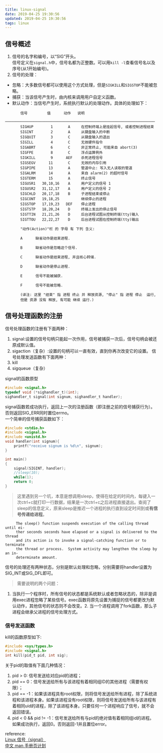 ```yaml
---
title: linux-signal
date: 2019-04-25 19:30:56
updated: 2019-04-25 19:30:56
tags: linux
---
```

## 信号概述
1. 信号的名字和编号，以“SIG”开头。  
信号定义在`signal.h`中，信号名都为正整数。可以用`kill -l`查看信号名以及序号(从1开始编号)。  
2. 信号的处理：
+ 忽略：大多数信号都可以使用这个方式处理，但是`SIGKILL`和`SIGSTOP`不能被忽略。
+ 捕获：当该信号产生时，由内核来调用用户自定义函数。
+ 默认动作：当信号产生时，系统执行默认的处理动作。具体的处理如下：
<!-- more -->
```
       信号         值      动作   说明
       ─────────────────────────────────────────────────────────────────────
       SIGHUP        1       A     在控制终端上是挂起信号, 或者控制进程结束
       SIGINT        2       A     从键盘输入的中断
       SIGQUIT       3       C     从键盘输入的退出
       SIGILL        4       C     无效硬件指令
       SIGABRT       6       C     非正常终止, 可能来自 abort(3)
       SIGFPE        8       C     浮点运算例外
       SIGKILL       9      AEF    杀死进程信号
       SIGSEGV      11       C     无效的内存引用
       SIGPIPE      13       A     管道中止: 写入无人读取的管道
       SIGALRM      14       A     来自 alarm(2) 的超时信号
       SIGTERM      15       A     终止信号
       SIGUSR1   30,10,16    A     用户定义的信号 1
       SIGUSR2   31,12,17    A     用户定义的信号 2
       SIGCHLD   20,17,18    B     子进程结束或停止
       SIGCONT   19,18,25          继续停止的进程
       SIGSTOP   17,19,23   DEF    停止进程
       SIGTSTP   18,20,24    D     终端上发出的停止信号
       SIGTTIN   21,21,26    D     后台进程试图从控制终端(tty)输入
       SIGTTOU   22,22,27    D     后台进程试图在控制终端(tty)输出
       
	   "动作(Action)"栏 的 字母 有 下列 含义:

       A      缺省动作是结束进程.

       B      缺省动作是忽略这个信号.

       C      缺省动作是结束进程, 并且核心转储.

       D      缺省动作是停止进程.

       E      信号不能被捕获.

       F      信号不能被忽略.

       (译注: 这里 "结束" 指 进程 终止 并 释放资源, "停止" 指 进程 停止  运行,
       但是 资源 没有 释放, 有可能 继续 运行.)
```
## 信号处理函数的注册
信号处理函数的注册有下面两种：  
1. signal:设置的信号句柄只能起一次作用，信号被捕获一次后，信号句柄会被还原成默认值。  
2. sigaction（复杂）:设置的句柄可以一直有效，直到你再次改变它的设置。
信号处理发送函数有下面两种：
1. kill
2. sigqueue（复杂）

signal的函数原型  
```c
#include <signal.h>
typedef void (*sighandler_t)(int);
sighandler_t signal(int signum, sighandler_t handler);
```
signal函数若成功执行，返回上一次的注册函数（即注册之前的信号捕获行为）。否则返回SIG\_ERR同时置位errno。  
一个简单的信号捕获函数如下：  
```c
#include <stdio.h>
#include <signal.h>
#include <unistd.h>
void handler(int signum){
	printf("receive signum is %d\n", signum);
}

int main()
{
	signal(SIGINT, handler);
	//sleep(10);
	while(1);
	return 0;
}
```

> 这里遇到另一个坑，本意是想调用sleep，使得在给定的时间内，每键入一次ctrl+c就打印一行数据，结果是一次ctrl+c之后进程直接退出。查阅了sleep的信息定义，原来sleep是推迟一个进程的执行直到设定时间到或**有信号传递给进程**。  

```
     The sleep() function suspends execution of the calling thread until ei‐
     ther seconds seconds have elapsed or a signal is delivered to the thread
     and its action is to invoke a signal-catching function or to terminate
     the thread or process.  System activity may lengthen the sleep by an in‐
     determinate amount.
```
信号的处理还有两种状态，分别是默认处理和忽略，分别需要将handler设置为SIG\_INT或SIG\_DFL即可。  

> 需要说明的两个问题：
1. 当执行一个程序时，所有信号的状态都是系统默认或者忽略状态的，除非是调用exec进程忽略了某些信号。exec函数将原先设置为捕捉的信号都更改为默认动作，其他信号的状态则不会改变。2. 当一个进程调用了fork函数，那么子进程会继承父进程的信号处理方式。

### 信号发送函数
kill的函数原型如下:  
```c
#include <sys/types.h>
#include <signal.h>
int kill(pid_t pid, int sig);
```
关于pid的取值有下面几种情况：  
1. pid > 0: 信号发送给对应pid的进程；
2. pid == 0：信号发送给所有与该进程有着相同组ID的其他进程（需要有权限）；
3. pid == -1：如果该进程具有root权限，则将信号发送给所有进程，除了系统进程和该进程本身。如果该进程没有root权限，则将信号发送给所有与该进程有着相同uid的进程，除了该进程本身。只要任何一个进程响应了信号，就不会返回错误。
4. pid < 0 && pid != -1：信号发送给所有与pid的绝对值有着相同组id的进程。
如果成功执行，返回0。否则返回-1并且置位error。  


reference:  
[Linux 信号（signal）](https://www.jianshu.com/p/f445bfeea40a)  
[中文 man 手册页计划](https://github.com/man-pages-zh/manpages-zh)  

